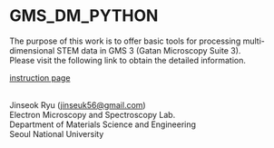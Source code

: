 # GMS_DM_PYTHON
The purpose of this work is to offer basic tools for processing multi-dimensional STEM data in GMS 3 (Gatan Microscopy Suite 3).
<br />Please visit the following link to obtain the detailed information.

<a href="https://sosodad.notion.site/Multi-dimensional-STEM-data-processing-in-the-Python-integrated-GMS-3-98e044bdd196460cbeda8b0ade30bfc7" target="_blank">instruction page</a>

<br />Jinseok Ryu (jinseuk56@gmail.com)
<br />Electron Microscopy and Spectroscopy Lab.
<br />Department of Materials Science and Engineering
<br />Seoul National University
